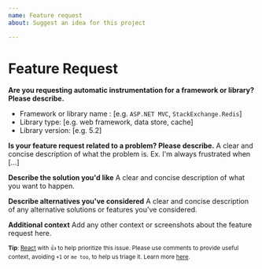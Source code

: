 ```yaml
---
name: Feature request
about: Suggest an idea for this project

---
```


# Feature Request

**Are you requesting automatic instrumentation for a framework or library? Please describe.**

- Framework or library name : [e.g. `ASP.NET MVC`, `StackExchange.Redis`]
- Library type: [e.g. web framework, data store, cache]
- Library version: [e.g. 5.2]

**Is your feature request related to a problem? Please describe.**
A clear and concise description of what the problem is. Ex. I'm always frustrated when [...]

**Describe the solution you'd like**
A clear and concise description of what you want to happen.

**Describe alternatives you've considered**
A clear and concise description of any alternative solutions or features you've considered.

**Additional context**
Add any other context or screenshots about the feature request here.

<sub>**Tip**: [React](https://github.blog/news-insights/product-news/add-reactions-to-pull-requests-issues-and-comments/) with 👍 to help prioritize this issue. Please use comments to provide useful context, avoiding `+1` or `me too`, to help us triage it. Learn more [here](https://opentelemetry.io/community/end-user/issue-participation/).</sub>
